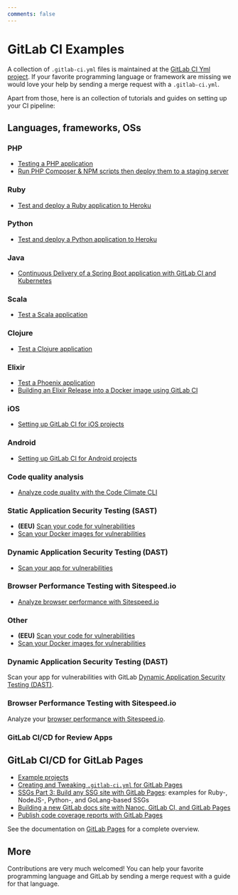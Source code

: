 ```yaml
---
comments: false
---
```


# GitLab CI Examples

A collection of `.gitlab-ci.yml` files is maintained at the [GitLab CI Yml project][gitlab-ci-templates].
If your favorite programming language or framework are missing we would love your help by sending a merge request
with a `.gitlab-ci.yml`.

Apart from those, here is an collection of tutorials and guides on setting up your CI pipeline:

## Languages, frameworks, OSs

### PHP

- [Testing a PHP application](php.md)
- [Run PHP Composer & NPM scripts then deploy them to a staging server](deployment/composer-npm-deploy.md)

### Ruby

- [Test and deploy a Ruby application to Heroku](test-and-deploy-ruby-application-to-heroku.md)

### Python

- [Test and deploy a Python application to Heroku](test-and-deploy-python-application-to-heroku.md)

### Java

- [Continuous Delivery of a Spring Boot application with GitLab CI and Kubernetes](https://about.gitlab.com/2016/12/14/continuous-delivery-of-a-spring-boot-application-with-gitlab-ci-and-kubernetes/)

### Scala

- [Test a Scala application](test-scala-application.md)

### Clojure

- [Test a Clojure application](test-clojure-application.md)

### Elixir

- [Test a Phoenix application](test-phoenix-application.md)
- [Building an Elixir Release into a Docker image using GitLab CI](https://about.gitlab.com/2016/08/11/building-an-elixir-release-into-docker-image-using-gitlab-ci-part-1/)

### iOS

- [Setting up GitLab CI for iOS projects](https://about.gitlab.com/2016/03/10/setting-up-gitlab-ci-for-ios-projects/)

### Android

- [Setting up GitLab CI for Android projects](https://about.gitlab.com/2016/11/30/setting-up-gitlab-ci-for-android-projects/)

### Code quality analysis

- [Analyze code quality with the Code Climate CLI](code_climate.md)

### Static Application Security Testing (SAST)

- **(EEU)** [Scan your code for vulnerabilities](sast.md)
- [Scan your Docker images for vulnerabilities](sast_docker.md)

### Dynamic Application Security Testing (DAST)

- [Scan your app for vulnerabilities](dast.md)

### Browser Performance Testing with Sitespeed.io

- [Analyze browser performance with Sitespeed.io](browser_performance.md)

### Other

- **(EEU)** [Scan your code for vulnerabilities](https://docs.gitlab.com/ee/ci/examples/sast.html)
- [Scan your Docker images for vulnerabilities](sast_docker.md)

### Dynamic Application Security Testing (DAST)

Scan your app for vulnerabilities with GitLab [Dynamic Application Security Testing (DAST)](dast.md).

### Browser Performance Testing with Sitespeed.io

Analyze your [browser performance with Sitespeed.io](browser_performance.md).

### GitLab CI/CD for Review Apps

## GitLab CI/CD for GitLab Pages

- [Example projects](https://gitlab.com/pages)
- [Creating and Tweaking `.gitlab-ci.yml` for GitLab Pages](../../user/project/pages/getting_started_part_four.md)
- [SSGs Part 3: Build any SSG site with GitLab Pages](https://about.gitlab.com/2016/06/17/ssg-overview-gitlab-pages-part-3-examples-ci/):
examples for Ruby-, NodeJS-, Python-, and GoLang-based SSGs
- [Building a new GitLab docs site with Nanoc, GitLab CI, and GitLab Pages](https://about.gitlab.com/2016/12/07/building-a-new-gitlab-docs-site-with-nanoc-gitlab-ci-and-gitlab-pages/)
- [Publish code coverage reports with GitLab Pages](https://about.gitlab.com/2016/11/03/publish-code-coverage-report-with-gitlab-pages/)

See the documentation on [GitLab Pages](../../user/project/pages/index.md) for a complete overview.

## More

Contributions are very much welcomed! You can help your favorite programming
language and GitLab by sending a merge request with a guide for that language.

[gitlab-ci-templates]: https://gitlab.com/gitlab-org/gitlab-ci-yml
